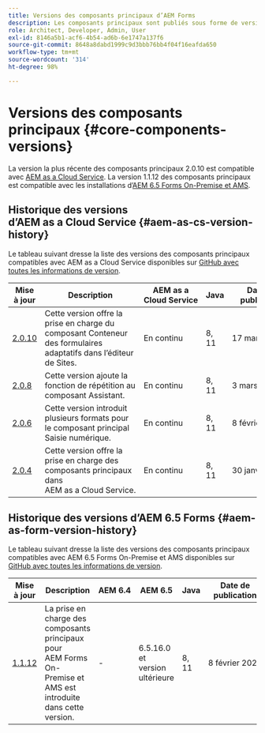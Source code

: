 ```yaml
---
title: Versions des composants principaux d’AEM Forms
description: Les composants principaux sont publiés sous forme de versions qui peuvent contenir plusieurs versions des mêmes composants principaux. Ce document explique les versions et les mises à jour ainsi que comment comprendre la compatibilité avec les composants principaux et AEM.
role: Architect, Developer, Admin, User
exl-id: 8146a5b1-acf6-4b54-ad6b-6e1747a137f6
source-git-commit: 8648a8dabd1999c9d3bbb76bb4f04f16eafda650
workflow-type: tm+mt
source-wordcount: '314'
ht-degree: 98%

---
```


# Versions des composants principaux {#core-components-versions}

La version la plus récente des composants principaux 2.0.10 est compatible avec [AEM as a Cloud Service](https://experienceleague.adobe.com/docs/experience-manager-cloud-service/landing/home.html?lang=fr). La version 1.1.12 des composants principaux est compatible avec les installations d’[AEM 6.5 Forms On-Premise et AMS](https://experienceleague.adobe.com/docs/experience-manager-65/user-guide/home.html?lang=fr).

## Historique des versions d’AEM as a Cloud Service {#aem-as-cs-version-history}

Le tableau suivant dresse la liste des versions des composants principaux compatibles avec AEM as a Cloud Service disponibles sur [GitHub avec toutes les informations de version](https://github.com/adobe/aem-core-forms-components/releases).

| Mise à jour | Description | AEM as a Cloud Service | Java | Date de publication |
|---|---|---|---|---|
| [2.0.10](https://github.com/adobe/aem-core-forms-components/releases/tag/core-forms-components-reactor-2.0.10) | Cette version offre la prise en charge du composant Conteneur des formulaires adaptatifs dans l’éditeur de Sites. | En continu | 8, 11 | 17 mars 2023 |
| [2.0.8](https://github.com/adobe/aem-core-forms-components/releases/tag/core-forms-components-reactor-2.0.8) | Cette version ajoute la fonction de répétition au composant Assistant. | En continu | 8, 11 | 3 mars 2023 |
| [2.0.6](https://github.com/adobe/aem-core-forms-components/releases/tag/core-forms-components-reactor-2.0.6) | Cette version introduit plusieurs formats pour le composant principal Saisie numérique. | En continu | 8, 11 | 8 février 2023 |
| [2.0.4](https://github.com/adobe/aem-core-forms-components/releases/tag/core-forms-components-reactor-2.0.6) | Cette version offre la prise en charge des composants principaux dans AEM as a Cloud Service. | En continu | 8, 11 | 30 janvier 2023 |

## Historique des versions d’AEM 6.5 Forms {#aem-as-form-version-history}

Le tableau suivant dresse la liste des versions des composants principaux compatibles avec AEM 6.5 Forms On-Premise et AMS disponibles sur [GitHub avec toutes les informations de version](https://github.com/adobe/aem-core-forms-components/releases/tag/core-forms-components-reactor-1.1.12).

| Mise à jour | Description | AEM 6.4 | AEM 6.5 | Java | Date de publication |
|---|---|---|---|---|---|
| [1.1.12](https://github.com/adobe/aem-core-forms-components/releases/tag/core-forms-components-reactor-1.1.12) | La prise en charge des composants principaux pour AEM Forms On-Premise et AMS est introduite dans cette version. | - | 6.5.16.0 et version ultérieure | 8, 11 | 8 février 2023 |
